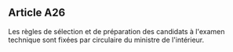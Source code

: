 Article A26
----
Les règles de sélection et de préparation des candidats à l'examen technique
sont fixées par circulaire du ministre de l'intérieur.
